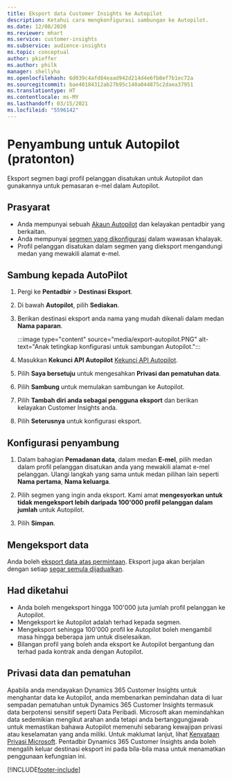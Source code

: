 ```yaml
---
title: Eksport data Customer Insights ke Autopilot
description: Ketahui cara mengkonfigurasi sambungan ke Autopilot.
ms.date: 12/08/2020
ms.reviewer: mhart
ms.service: customer-insights
ms.subservice: audience-insights
ms.topic: conceptual
author: pkieffer
ms.author: philk
manager: shellyha
ms.openlocfilehash: 6d039c4afd84eaad942d214d4e6fb8ef7b1ec72a
ms.sourcegitcommit: bae40184312ab27b95c140a044875c2daea37951
ms.translationtype: HT
ms.contentlocale: ms-MY
ms.lasthandoff: 03/15/2021
ms.locfileid: "5596142"
---
```

# <a name="connector-for-autopilot-preview"></a>Penyambung untuk Autopilot (pratonton)

Eksport segmen bagi profil pelanggan disatukan untuk Autopilot dan gunakannya untuk pemasaran e-mel dalam Autopilot. 

## <a name="prerequisites"></a>Prasyarat

-   Anda mempunyai sebuah [Akaun Autopilot](https://www.autopilothq.com/) dan kelayakan pentadbir yang berkaitan.
-   Anda mempunyai [segmen yang dikonfigurasi](segments.md) dalam wawasan khalayak.
-   Profil pelanggan disatukan dalam segmen yang dieksport mengandungi medan yang mewakili alamat e-mel.

## <a name="connect-to-autopilot"></a>Sambung kepada AutoPilot

1. Pergi ke **Pentadbir** > **Destinasi Eksport**.

1. Di bawah **Autopilot**, pilih **Sediakan**.

1. Berikan destinasi eksport anda nama yang mudah dikenali dalam medan **Nama paparan**.

   :::image type="content" source="media/export-autopilot.PNG" alt-text="Anak tetingkap konfigurasi untuk sambungan Autopilot.":::

1. Masukkan **Kekunci API Autopilot** [Kekunci API Autopilot](https://autopilot.docs.apiary.io/#).

1. Pilih **Saya bersetuju** untuk mengesahkan **Privasi dan pematuhan data**.

1. Pilih **Sambung** untuk memulakan sambungan ke Autopilot.

1. Pilih **Tambah diri anda sebagai pengguna eksport** dan berikan kelayakan Customer Insights anda.

1. Pilih **Seterusnya** untuk konfigurasi eksport.

## <a name="configure-the-connector"></a>Konfigurasi penyambung

1. Dalam bahagian **Pemadanan data**, dalam medan **E-mel**, pilih medan dalam profil pelanggan disatukan anda yang mewakili alamat e-mel pelanggan. Ulangi langkah yang sama untuk medan pilihan lain seperti **Nama pertama**, **Nama keluarga**.

1. Pilih segmen yang ingin anda eksport. Kami amat **mengesyorkan untuk tidak mengeksport lebih daripada 100'000 profil pelanggan dalam jumlah** untuk Autopilot. 

1. Pilih **Simpan**.

## <a name="export-the-data"></a>Mengeksport data

Anda boleh [eksport data atas permintaan](export-destinations.md). Eksport juga akan berjalan dengan setiap [segar semula dijadualkan](system.md#schedule-tab).

## <a name="known-limitations"></a>Had diketahui

- Anda boleh mengeksport hingga 100'000 juta jumlah profil pelanggan ke Autopilot.
- Mengeksport ke Autopilot adalah terhad kepada segmen.
- Mengeksport sehingga 100'000 profil ke Autopilot boleh mengambil masa hingga beberapa jam untuk diselesaikan. 
- Bilangan profil yang boleh anda eksport ke Autopilot bergantung dan terhad pada kontrak anda dengan Autopilot.

## <a name="data-privacy-and-compliance"></a>Privasi data dan pematuhan

Apabila anda mendayakan Dynamics 365 Customer Insights untuk menghantar data ke Autopilot, anda membenarkan pemindahan data di luar sempadan pematuhan untuk Dynamics 365 Customer Insights termasuk data berpotensi sensitif seperti Data Peribadi. Microsoft akan memindahkan data sedemikian mengikut arahan anda tetapi anda bertanggungjawab untuk memastikan bahawa Autopilot memenuhi sebarang kewajipan privasi atau keselamatan yang anda miliki. Untuk maklumat lanjut, lihat [Kenyataan Privasi Microsoft](https://go.microsoft.com/fwlink/?linkid=396732).
Pentadbir Dynamics 365 Customer Insights anda boleh mengalih keluar destinasi eksport ini pada bila-bila masa untuk menamatkan penggunaan kefungsian ini.


[!INCLUDE[footer-include](../includes/footer-banner.md)]